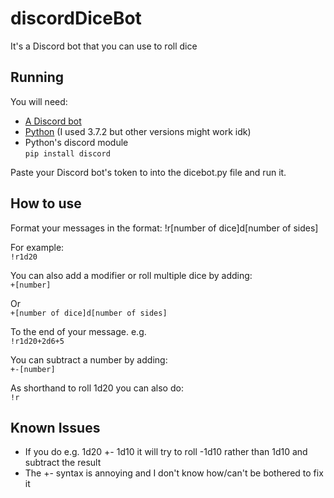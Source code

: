 # discordDiceBot
It's a Discord bot that you can use to roll dice

## Running

You will need:
- [A Discord bot](https://discordapp.com/developers/applications)
- [Python](http://python.org/downloads) (I used 3.7.2 but other versions might work idk)
- Python's discord module<br>
  `pip install discord`

Paste your Discord bot's token to into the dicebot.py file and run it.

## How to use
Format your messages in the format:
 !r[number of dice]d[number of sides]

For example:<br>
 `!r1d20`

You can also add a modifier or roll multiple dice by adding:<br>
 `+[number]`

Or<br>
 `+[number of dice]d[number of sides]`

To the end of your message. e.g.<br>
 `!r1d20+2d6+5`
 
 You can subtract a number by adding:<br>
 `+-[number]`

As shorthand to roll 1d20 you can also do:<br>
`!r`

## Known Issues
* If you do e.g. 1d20 +- 1d10 it will try to roll -1d10 rather than 1d10 and subtract the result
* The +- syntax is annoying and I don't know how/can't be bothered to fix it
